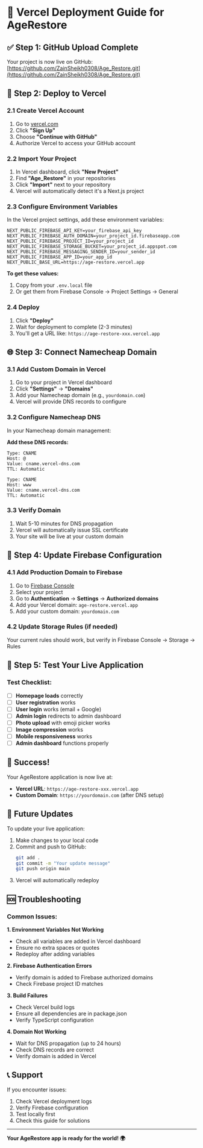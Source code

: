 # 🚀 Vercel Deployment Guide for AgeRestore

## ✅ **Step 1: GitHub Upload Complete**
Your project is now live on GitHub: [https://github.com/ZainSheikh0308/Age_Restore.git](https://github.com/ZainSheikh0308/Age_Restore.git)

## 🎯 **Step 2: Deploy to Vercel**

### **2.1 Create Vercel Account**
1. Go to [vercel.com](https://vercel.com)
2. Click **"Sign Up"**
3. Choose **"Continue with GitHub"**
4. Authorize Vercel to access your GitHub account

### **2.2 Import Your Project**
1. In Vercel dashboard, click **"New Project"**
2. Find **"Age_Restore"** in your repositories
3. Click **"Import"** next to your repository
4. Vercel will automatically detect it's a Next.js project

### **2.3 Configure Environment Variables**
In the Vercel project settings, add these environment variables:

```
NEXT_PUBLIC_FIREBASE_API_KEY=your_firebase_api_key
NEXT_PUBLIC_FIREBASE_AUTH_DOMAIN=your_project_id.firebaseapp.com
NEXT_PUBLIC_FIREBASE_PROJECT_ID=your_project_id
NEXT_PUBLIC_FIREBASE_STORAGE_BUCKET=your_project_id.appspot.com
NEXT_PUBLIC_FIREBASE_MESSAGING_SENDER_ID=your_sender_id
NEXT_PUBLIC_FIREBASE_APP_ID=your_app_id
NEXT_PUBLIC_BASE_URL=https://age-restore.vercel.app
```

**To get these values:**
1. Copy from your `.env.local` file
2. Or get them from Firebase Console → Project Settings → General

### **2.4 Deploy**
1. Click **"Deploy"**
2. Wait for deployment to complete (2-3 minutes)
3. You'll get a URL like: `https://age-restore-xxx.vercel.app`

## 🌐 **Step 3: Connect Namecheap Domain**

### **3.1 Add Custom Domain in Vercel**
1. Go to your project in Vercel dashboard
2. Click **"Settings"** → **"Domains"**
3. Add your Namecheap domain (e.g., `yourdomain.com`)
4. Vercel will provide DNS records to configure

### **3.2 Configure Namecheap DNS**
In your Namecheap domain management:

**Add these DNS records:**
```
Type: CNAME
Host: @
Value: cname.vercel-dns.com
TTL: Automatic

Type: CNAME  
Host: www
Value: cname.vercel-dns.com
TTL: Automatic
```

### **3.3 Verify Domain**
1. Wait 5-10 minutes for DNS propagation
2. Vercel will automatically issue SSL certificate
3. Your site will be live at your custom domain

## 🔧 **Step 4: Update Firebase Configuration**

### **4.1 Add Production Domain to Firebase**
1. Go to [Firebase Console](https://console.firebase.google.com)
2. Select your project
3. Go to **Authentication** → **Settings** → **Authorized domains**
4. Add your Vercel domain: `age-restore.vercel.app`
5. Add your custom domain: `yourdomain.com`

### **4.2 Update Storage Rules (if needed)**
Your current rules should work, but verify in Firebase Console → Storage → Rules

## 📱 **Step 5: Test Your Live Application**

### **Test Checklist:**
- [ ] **Homepage loads** correctly
- [ ] **User registration** works
- [ ] **User login** works (email + Google)
- [ ] **Admin login** redirects to admin dashboard
- [ ] **Photo upload** with emoji picker works
- [ ] **Image compression** works
- [ ] **Mobile responsiveness** works
- [ ] **Admin dashboard** functions properly

## 🎉 **Success!**

Your AgeRestore application is now live at:
- **Vercel URL**: `https://age-restore-xxx.vercel.app`
- **Custom Domain**: `https://yourdomain.com` (after DNS setup)

## 🔄 **Future Updates**

To update your live application:
1. Make changes to your local code
2. Commit and push to GitHub:
   ```bash
   git add .
   git commit -m "Your update message"
   git push origin main
   ```
3. Vercel will automatically redeploy

## 🆘 **Troubleshooting**

### **Common Issues:**

**1. Environment Variables Not Working**
- Check all variables are added in Vercel dashboard
- Ensure no extra spaces or quotes
- Redeploy after adding variables

**2. Firebase Authentication Errors**
- Verify domain is added to Firebase authorized domains
- Check Firebase project ID matches

**3. Build Failures**
- Check Vercel build logs
- Ensure all dependencies are in package.json
- Verify TypeScript configuration

**4. Domain Not Working**
- Wait for DNS propagation (up to 24 hours)
- Check DNS records are correct
- Verify domain is added in Vercel

## 📞 **Support**

If you encounter issues:
1. Check Vercel deployment logs
2. Verify Firebase configuration
3. Test locally first
4. Check this guide for solutions

---

**Your AgeRestore app is ready for the world! 🌍**
